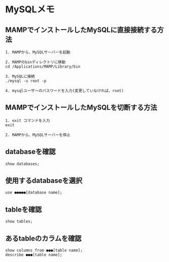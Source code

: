 # MySQLメモ

## MAMPでインストールしたMySQLに直接接続する方法

    1. MAMPから、MySQLサーバーを起動

    2. MAMPのbinディレクトリに移動
    cd /Applications/MAMP/Library/bin

    3. MySQLに接続
    ./mysql -u root -p

    4. mysqlユーザーのパスワードを入力(変更していなければ、root)

## MAMPでインストールしたMySQLを切断する方法

    1. exit コマンドを入力
    exit

    2. MAMPから、MySQLサーバーを停止


## databaseを確認

    show databases;

## 使用するdatabaseを選択

    use ●●●●●[database name];

## tableを確認

    show tables;

## あるtableのカラムを確認

    show columns from ●●●[table name];
    describe ●●●[table name];

